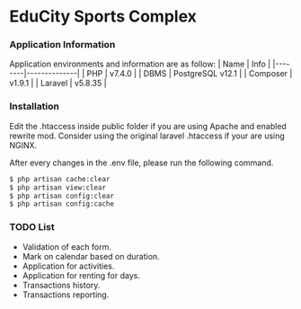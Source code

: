 # EduCity Sports Complex

### Application Information
Application environments and information are as follow:
| Name     | Info        |
|--------|--------------|
| PHP      | v7.4.0           |
| DBMS     | PostgreSQL v12.1 |
| Composer | v1.9.1           |
| Laravel  | v5.8.35          |

### Installation
Edit the .htaccess inside public folder if you are using Apache and enabled rewrite mod. Consider using the original laravel .htaccess if your are using NGINX.

After every changes in the .env file, please run the following command.
```sh
$ php artisan cache:clear
$ php artisan view:clear
$ php artisan config:clear
$ php artisan config:cache
```

### TODO List

- Validation of each form.
- Mark on calendar based on duration.
- Application for activities.
- Application for renting for days.
- Transactions history.
- Transactions reporting.
